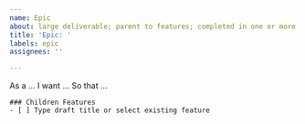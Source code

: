 ```yaml
---
name: Epic
about: large deliverable; parent to features; completed in one or more program increments
title: 'Epic: '
labels: epic
assignees: ''

---
```


As a ...
I want ...
So that ...

```[tasklist]
### Children Features
- [ ] Type draft title or select existing feature
```
